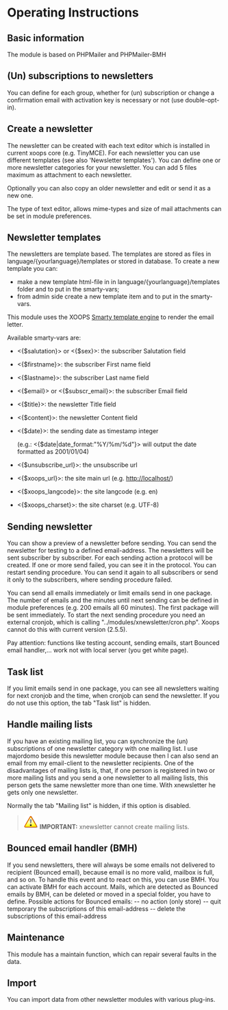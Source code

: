 # Operating Instructions

## Basic information

The module is based on PHPMailer and PHPMailer-BMH

## \(Un\) subscriptions to newsletters

You can define for each group, whether for \(un\) subscription or change a confirmation email with activation key is necessary or not \(use double-opt-in\).

## Create a newsletter

The newsletter can be created with each text editor which is installed in current xoops core \(e.g. TinyMCE\). For each newsletter you can use different templates \(see also 'Newsletter templates'\). You can define one or more newsletter categories for your newsletter. You can add 5 files maximum as attachment to each newsletter.

Optionally you can also copy an older newsletter and edit or send it as a new one.

The type of text editor, allows mime-types and size of mail attachments can be set in module preferences.

## Newsletter templates

The newsletters are template based. The templates are stored as files in language/{yourlanguage}/templates or stored in database. To create a new template you can:

* make a new template html-file in in language/{yourlanguage}/templates folder and to put in the smarty-vars;
* from admin side create a new template item and to put in the smarty-vars.

This module uses the XOOPS [Smarty template engine](http://www.smarty.net/) to render the email letter.

Available smarty-vars are:

* &lt;{$salutation}&gt; or &lt;{$sex}&gt;: the subscriber Salutation field
* &lt;{$firstname}&gt;: the subscriber First name field
* &lt;{$lastname}&gt;: the subscriber Last name field
* &lt;{$email}&gt; or &lt;{$subscr\_email}&gt;: the subscriber Email field
* &lt;{$title}&gt;: the newsletter Title field
* &lt;{$content}&gt;: the newsletter Content field
* &lt;{$date}&gt;: the sending date as timestamp integer  
 

  \(e.g.: &lt;{$date\|date\_format:"%Y/%m/%d"}&gt; will output the date formatted as 2001/01/04\)

* &lt;{$unsubscribe\_url}&gt;: the unsubscribe url
* &lt;{$xoops\_url}&gt;: the site main url \(e.g. [http://localhost/](http://localhost/)\)
* &lt;{$xoops\_langcode}&gt;: the site langcode \(e.g. en\)
* &lt;{$xoops\_charset}&gt;: the site charset \(e.g. UTF-8\)

## Sending newsletter

You can show a preview of a newsletter before sending. You can send the newsletter for testing to a defined email-address. The newsletters will be sent subscriber by subscriber. For each sending action a protocol will be created. If one or more send failed, you can see it in the protocol. You can restart sending procedure. You can send it again to all subscribers or send it only to the subscribers, where sending procedure failed.

You can send all emails immediately or limit emails send in one package. The number of emails and the minutes until next sending can be defined in module preferences \(e.g. 200 emails all 60 minutes\). The first package will be sent immediately. To start the next sending procedure you need an external cronjob, which is calling "../modules/xnewsletter/cron.php". Xoops cannot do this with current version \(2.5.5\).

Pay attention: functions like testing account, sending emails, start Bounced email handler,... work not with local server \(you get white page\).

## Task list

If you limit emails send in one package, you can see all newsletters waiting for next cronjob and the time, when cronjob can send the newsletter. If you do not use this option, the tab "Task list" is hidden.

## Handle mailing lists

If you have an existing mailing list, you can synchronize the \(un\) subscriptions of one newsletter category with one mailing list. I use majordomo beside this newsletter module because then I can also send an email from my email-client to the newsletter recipients. One of the disadvantages of mailing lists is, that, if one person is registered in two or more mailing lists and you send a one newsletter to all mailing lists, this person gets the same newsletter more than one time. With xnewsletter he gets only one newsletter.

Normally the tab "Mailing list" is hidden, if this option is disabled.

> ![](.gitbook/assets/important%20%283%29.png) **IMPORTANT:** xnewsletter cannot create mailing lists.

## Bounced email handler \(BMH\)

If you send newsletters, there will always be some emails not delivered to recipient \(Bounced email\), because email is no more valid, mailbox is full, and so on. To handle this event and to react on this, you can use BMH. You can activate BMH for each account. Mails, which are detected as Bounced emails by BMH, can be deleted or moved in a special folder, you have to define. Possible actions for Bounced emails: -- no action \(only store\) -- quit temporary the subscriptions of this email-address -- delete the subscriptions of this email-address

## Maintenance

This module has a maintain function, which can repair several faults in the data.

## Import

You can import data from other newsletter modules with various plug-ins.

